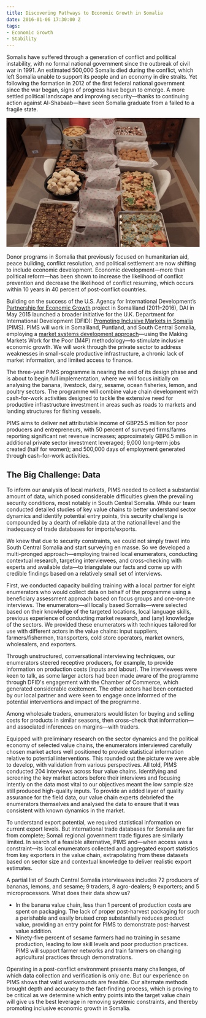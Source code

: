 ```yaml
---
title: Discovering Pathways to Economic Growth in Somalia
date: 2016-01-06 17:30:00 Z
tags:
- Economic Growth
- Stability
---
```


Somalis have suffered through a generation of conflict and political instability, with no formal national government since the outbreak of civil war in 1991. An estimated 500,000 Somalis died during the conflict, which left Somalia unable to support its people and an economy in dire straits. Yet following the formation in 2012 of the first federal national government since the war began, signs of progress have begun to emerge. A more settled political landscape and improving security—thanks to continuing action against Al-Shabaab—have seen Somalia graduate from a failed to a fragile state.

![DSCF4592.jpg](/uploads/DSCF4592.jpg)

Donor programs in Somalia that previously focused on humanitarian aid, peace building, conflict resolution, and political settlement are now shifting to include economic development. Economic development—more than political reform—has been shown to increase the likelihood of conflict prevention and decrease the likelihood of conflict resuming, which occurs within 10 years in 40 percent of post-conflict countries.

Building on the success of the U.S. Agency for International Development’s [Partnership for Economic Growth](http://dai.com/our-work/projects/somalia%E2%80%94partnership-economic-growth) project in Somaliland (2011–2016), DAI in May 2015 launched a broader initiative for the U.K. Department for International Development (DFID): [Promoting Inclusive Markets in Somalia](http://dai.com/our-work/projects/somalia%E2%80%94promoting-inclusive-markets-somalia) (PIMS). PIMS will work in Somaliland, Puntland, and South Central Somalia, employing a [market systems development approach](http://dai-global-developments.com/articles/market-systems-development-a-primer-on-pro-poor-programming/)—using the Making Markets Work for the Poor (M4P) methodology—to stimulate inclusive economic growth. We will work through the private sector to address weaknesses in small-scale productive infrastructure, a chronic lack of market information, and limited access to finance.

The three-year PIMS programme is nearing the end of its design phase and is about to begin full implementation, where we will focus initially on analysing the banana, livestock, dairy, sesame, ocean fisheries, lemon, and poultry sectors. The programme will combine value chain development with cash-for-work activities designed to tackle the extensive need for productive infrastructure investment in areas such as roads to markets and landing structures for fishing vessels.

PIMS aims to deliver net attributable income of GBP25.5 million for poor producers and entrepreneurs, with 50 percent of surveyed firms/farms reporting significant net revenue increases; approximately GBP6.5 million in additional private sector investment leveraged; 9,000 long-term jobs created (half for women); and 500,000 days of employment generated through cash-for-work activities.

## The Big Challenge: Data

To inform our analysis of local markets, PIMS needed to collect a substantial amount of data, which posed considerable difficulties given the prevailing security conditions, most notably in South Central Somalia. While our team conducted detailed studies of key value chains to better understand sector dynamics and identify potential entry points, this security challenge is compounded by a dearth of reliable data at the national level and the inadequacy of trade databases for imports/exports.

We knew that due to security constraints, we could not simply travel into South Central Somalia and start surveying en masse. So we developed a multi-pronged approach—employing trained local enumerators, conducting contextual research, targeting interviewees, and cross-checking with experts and available data—to triangulate our facts and come up with credible findings based on a relatively small set of interviews.


First, we conducted capacity building training with a local partner for eight enumerators who would collect data on behalf of the programme using a beneficiary assessment approach based on focus groups and one-on-one interviews. The enumerators—all locally based Somalis—were selected based on their knowledge of the targeted locations, local language skills, previous experience of conducting market research, and (any) knowledge of the sectors. We provided these enumerators with techniques tailored for use with different actors in the value chains: input suppliers, farmers/fishermen, transporters, cold store operators, market owners, wholesalers, and exporters.

Through unstructured, conversational interviewing techniques, our enumerators steered receptive producers, for example, to provide information on production costs (inputs and labour). The interviewees were keen to talk, as some larger actors had been made aware of the programme through DFID's engagement with the Chamber of Commerce, which generated considerable excitement. The other actors had been contacted by our local partner and were keen to engage once informed of the potential interventions and impact of the programme.

Among wholesale traders, enumerators would listen for buying and selling costs for products in similar seasons, then cross-check that information—and associated inferences on margins—with traders.


Equipped with preliminary research on the sector dynamics and the political economy of selected value chains, the enumerators interviewed carefully chosen market actors well positioned to provide statistical information relative to potential interventions. This rounded out the picture we were able to develop, with validation from various perspectives. All told, PIMS conducted 204 interviews across four value chains. Identifying and screening the key market actors before their interviews and focusing intently on the data most vital to our objectives meant the low sample size still produced high-quality inputs. To provide an added layer of quality assurance for the field data, our value chain experts debriefed the enumerators themselves and analysed the data to ensure that it was consistent with known dynamics in the market.

To understand export potential, we required statistical information on current export levels. But international trade databases for Somalia are far from complete; Somali regional government trade figures are similarly limited. In search of a feasible alternative, PIMS and—when access was a constraint—its local enumerators collected and aggregated export statistics from key exporters in the value chain, extrapolating from these datasets based on sector size and contextual knowledge to deliver realistic export estimates.

<aside>A partial list of South Central Somalia interviewees includes 72 producers of bananas, lemons, and sesame; 9 traders, 8 agro-dealers; 9 exporters; and 5 microprocessors. What does their data show us?

* In the banana value chain, less than 1 percent of production costs are spent on packaging. The lack of proper post-harvest packaging for such a perishable and easily bruised crop substantially reduces product value, providing an entry point for PIMS to demonstrate post-harvest value addition.
* Ninety-five percent of sesame farmers had no training in sesame production, leading to low skill levels and poor production practices. PIMS will support farmer networks and train farmers on changing agricultural practices through demonstrations.
</aside>

Operating in a post-conflict environment presents many challenges, of which data collection and verification is only one. But our experience on PIMS shows that valid workarounds are feasible. Our alternate methods brought depth and accuracy to the fact-finding process, which is proving to be critical as we determine which entry points into the target value chain will give us the best leverage in removing systemic constraints, and thereby promoting inclusive economic growth in Somalia.